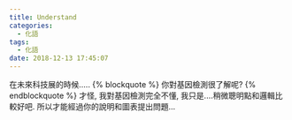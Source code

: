 ```yaml
---
title: Understand
categories:
  - 化語
tags:
  - 化語
date: 2018-12-13 17:45:07
---
```

在未來科技展的時候.....
{% blockquote %}
你對基因檢測很了解呢?
{% endblockquote %}
才怪, 我對基因檢測完全不懂, 我只是....稍微聰明點和邏輯比較好吧. 所以才能經過你的說明和圖表提出問題...
